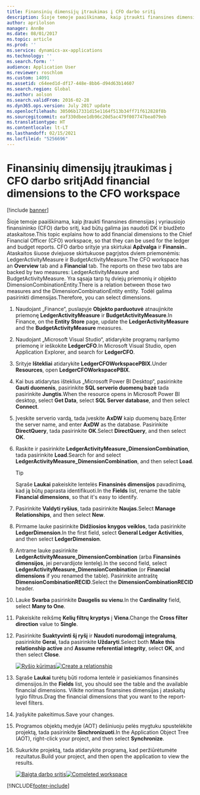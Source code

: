 ```yaml
---
title: Finansinių dimensijų įtraukimas į CFO darbo sritį
description: Šioje temoje paaiškinama, kaip įtraukti finansines dimensijas į CFO darbo sritį, kad būtų galima jas naudoti DK ir biudžeto ataskaitose.
author: aprilolson
manager: AnnBe
ms.date: 08/01/2017
ms.topic: article
ms.prod: ''
ms.service: dynamics-ax-applications
ms.technology: ''
ms.search.form: ''
audience: Application User
ms.reviewer: roschlom
ms.custom: 14091
ms.assetid: c64eed1d-df17-448e-8bb6-d94d63b14607
ms.search.region: Global
ms.author: aolson
ms.search.validFrom: 2016-02-28
ms.dyn365.ops.version: July 2017 update
ms.openlocfilehash: 30506b17331d15e1164f513b34ff71f612828f8b
ms.sourcegitcommit: eaf330dbee1db96c20d5ac479f007747bea079eb
ms.translationtype: HT
ms.contentlocale: lt-LT
ms.lasthandoff: 02/15/2021
ms.locfileid: "5256696"
---
```

# <a name="add-financial-dimensions-to-the-cfo-workspace"></a><span data-ttu-id="9e3aa-103">Finansinių dimensijų įtraukimas į CFO darbo sritį</span><span class="sxs-lookup"><span data-stu-id="9e3aa-103">Add financial dimensions to the CFO workspace</span></span>

[!include [banner](../includes/banner.md)]

<span data-ttu-id="9e3aa-104">Šioje temoje paaiškinama, kaip įtraukti finansines dimensijas į vyriausiojo finansininko (CFO) darbo sritį, kad būtų galima jas naudoti DK ir biudžeto ataskaitose.</span><span class="sxs-lookup"><span data-stu-id="9e3aa-104">This topic explains how to add financial dimensions to the Chief Financial Officer (CFO) workspace, so that they can be used for the ledger and budget reports.</span></span> <span data-ttu-id="9e3aa-105">CFO darbo srityje yra skirtukai **Apžvalga** ir **Finansin.**. Ataskaitos šiuose dviejuose skirtukuose pagrįstos dviem priemonėmis: LedgerActivityMeasure ir BudgetActivityMeasure.</span><span class="sxs-lookup"><span data-stu-id="9e3aa-105">The CFO workspace has an **Overview** tab and a **Financial** tab. The reports on these two tabs are backed by two measures: LedgerActivityMeasure and BudgetActivityMeasure.</span></span> <span data-ttu-id="9e3aa-106">Yra sąsaja tarp tų dviejų priemonių ir objekto DimensionCombinationEntity.</span><span class="sxs-lookup"><span data-stu-id="9e3aa-106">There is a relation between those two measures and the DimensionCombinationEntity entity.</span></span> <span data-ttu-id="9e3aa-107">Todėl galima pasirinkti dimensijas.</span><span class="sxs-lookup"><span data-stu-id="9e3aa-107">Therefore, you can select dimensions.</span></span>

1. <span data-ttu-id="9e3aa-108">Naudojant „Finance“, puslapyje **Objekto parduotuvė** atnaujinkite priemonę **LedgerActivityMeasure** ir **BudgetActivityMeasure**.</span><span class="sxs-lookup"><span data-stu-id="9e3aa-108">In Finance, on the **Entity Store** page, update the **LedgerActivityMeasure** and the **BudgetActivityMeasure** measures.</span></span>
2. <span data-ttu-id="9e3aa-109">Naudojant „Microsoft Visual Studio“, atidarykite programų naršymo priemonę ir ieškokite **LedgerCFO**.</span><span class="sxs-lookup"><span data-stu-id="9e3aa-109">In Microsoft Visual Studio, open Application Explorer, and search for **LedgerCFO**.</span></span>
3. <span data-ttu-id="9e3aa-110">Srityje **Ištekliai** atidarykite **LedgerCFOWorkspacePBIX**.</span><span class="sxs-lookup"><span data-stu-id="9e3aa-110">Under **Resources**, open **LedgerCFOWorkspacePBIX**.</span></span>
4. <span data-ttu-id="9e3aa-111">Kai bus atidarytas išteklius „Microsoft Power BI Desktop“, pasirinkite **Gauti duomenis**, pasirinkite **SQL serverio duomenų bazė** tada pasirinkite **Jungtis**.</span><span class="sxs-lookup"><span data-stu-id="9e3aa-111">When the resource opens in Microsoft Power BI desktop, select **Get Data**, select **SQL Server database**, and then select **Connect**.</span></span>
5. <span data-ttu-id="9e3aa-112">Įveskite serverio vardą, tada įveskite **AxDW** kaip duomenų bazę.</span><span class="sxs-lookup"><span data-stu-id="9e3aa-112">Enter the server name, and enter **AxDW** as the database.</span></span> <span data-ttu-id="9e3aa-113">Pasirinkite **DirectQuery**, tada pasirinkite **OK**.</span><span class="sxs-lookup"><span data-stu-id="9e3aa-113">Select **DirectQuery**, and then select **OK**.</span></span>
6. <span data-ttu-id="9e3aa-114">Raskite ir pasirinkite **LedgerActivityMeasure\_DimensionCombination**, tada pasirinkite **Load**.</span><span class="sxs-lookup"><span data-stu-id="9e3aa-114">Search for and select **LedgerActivityMeasure\_DimensionCombination**, and then select **Load**.</span></span>

    > [!TIP]
    > <span data-ttu-id="9e3aa-115">Sąraše **Laukai** pakeiskite lentelės **Finansinės dimensijos** pavadinimą, kad ją būtų paprasta identifikuoti.</span><span class="sxs-lookup"><span data-stu-id="9e3aa-115">In the **Fields** list, rename the table **Financial dimensions**, so that it's easy to identify.</span></span>

7. <span data-ttu-id="9e3aa-116">Pasirinkite **Valdyti ryšius**, tada pasirinkite **Naujas**.</span><span class="sxs-lookup"><span data-stu-id="9e3aa-116">Select **Manage Relationships**, and then select **New**.</span></span>
8. <span data-ttu-id="9e3aa-117">Pirmame lauke pasirinkite **Didžiosios knygos veiklos**, tada pasirinkite **LedgerDimension**.</span><span class="sxs-lookup"><span data-stu-id="9e3aa-117">In the first field, select **General Ledger Activities**, and then select **LedgerDimension**.</span></span>
9. <span data-ttu-id="9e3aa-118">Antrame lauke pasirinkite **LedgerActivityMeasure\_DimensionCombination** (arba **Finansinės dimensijos**, jei pervardijote lentelę).</span><span class="sxs-lookup"><span data-stu-id="9e3aa-118">In the second field, select **LedgerActivityMeasure\_DimensionCombination** (or **Financial dimensions** if you renamed the table).</span></span> <span data-ttu-id="9e3aa-119">Pasirinkite antraštę **DimensionCombinationRECID**.</span><span class="sxs-lookup"><span data-stu-id="9e3aa-119">Select the  **DimensionCombinationRECID** header.</span></span>
10. <span data-ttu-id="9e3aa-120">Lauke **Svarba** pasirinkite **Daugelis su vienu**.</span><span class="sxs-lookup"><span data-stu-id="9e3aa-120">In the **Cardinality** field, select **Many to One**.</span></span>
11. <span data-ttu-id="9e3aa-121">Pakeiskite reikšmę **Kelių filtrų kryptys** į **Viena**.</span><span class="sxs-lookup"><span data-stu-id="9e3aa-121">Change the **Cross filter direction** value to **Single**.</span></span>
12. <span data-ttu-id="9e3aa-122">Pasirinkite **Suaktyvinti šį ryšį** ir **Naudoti nurodomąjį integralumą**, pasirinkite **Gerai**, tada pasirinkite **Uždaryti**.</span><span class="sxs-lookup"><span data-stu-id="9e3aa-122">Select both **Make this relationship active** and **Assume referential integrity**, select **OK**, and then select **Close**.</span></span>

    <span data-ttu-id="9e3aa-123">[![Ryšio kūrimas](./media/Create-relationship.png)](./media/Create-relationship.png)</span><span class="sxs-lookup"><span data-stu-id="9e3aa-123">[![Create a relationship](./media/Create-relationship.png)](./media/Create-relationship.png)</span></span>

13. <span data-ttu-id="9e3aa-124">Sąraše **Laukai** turėtų būti rodoma lentelė ir pasiekiamos finansinės dimensijos.</span><span class="sxs-lookup"><span data-stu-id="9e3aa-124">In the **Fields** list, you should see the table and the available financial dimensions.</span></span> <span data-ttu-id="9e3aa-125">Vilkite norimas finansines dimensijas į ataskaitų lygio filtrus.</span><span class="sxs-lookup"><span data-stu-id="9e3aa-125">Drag the financial dimensions that you want to the report-level filters.</span></span>
14. <span data-ttu-id="9e3aa-126">Įrašykite pakeitimus.</span><span class="sxs-lookup"><span data-stu-id="9e3aa-126">Save your changes.</span></span>
15. <span data-ttu-id="9e3aa-127">Programos objektų medyje (AOT) dešiniuoju pelės mygtuku spustelėkite projektą, tada pasirinkite **Sinchronizuoti**.</span><span class="sxs-lookup"><span data-stu-id="9e3aa-127">In the Application Object Tree (AOT), right-click your project, and then select **Synchronize**.</span></span>
16. <span data-ttu-id="9e3aa-128">Sukurkite projektą, tada atidarykite programą, kad peržiūrėtumėte rezultatus.</span><span class="sxs-lookup"><span data-stu-id="9e3aa-128">Build your project, and then open the application to view the results.</span></span>

    <span data-ttu-id="9e3aa-129">[![Baigta darbo sritis](./media/workspace.png)](./media/workspace.png)</span><span class="sxs-lookup"><span data-stu-id="9e3aa-129">[![Completed workspace](./media/workspace.png)](./media/workspace.png)</span></span>


[!INCLUDE[footer-include](../../includes/footer-banner.md)]